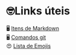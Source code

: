 # 🤓Links úteis

🖥 [Itens de Markdown](./links_uteis/markdown-cheatsheet.md)  
🖥 [Comandos git](./links_uteis/git-cheatsheet.md)  
😍 [Lista de Emojis](https://www.webfx.com/tools/emoji-cheat-sheet/)

